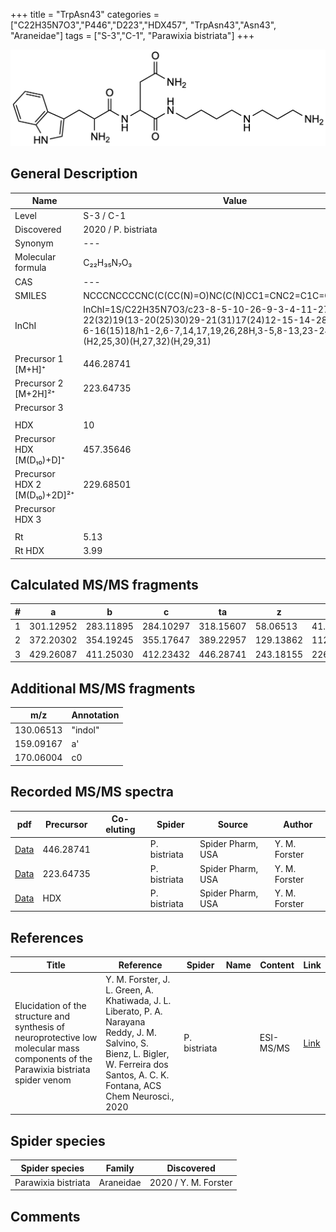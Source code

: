 +++
title = "TrpAsn43"
categories = ["C22H35N7O3","P446","D223","HDX457",
"TrpAsn43","Asn43",
"Araneidae"]
tags = ["S-3","C-1",
"Parawixia bistriata"]
+++

![](/img/TrpAsn43.png)

## General Description

| Name                       | Value              |
|----------------------------|--------------------|
| Level                      | S-3 / C-1          |
| Discovered                 | 2020 / P. bistriata |
| Synonym                    | ---                |
| Molecular formula          | C₂₂H₃₅N₇O₃                   |
| CAS                        | ---                |
| SMILES | NCCCNCCCCNC(C(CC(N)=O)NC(C(N)CC1=CNC2=C1C=CC=C2)=O)=O  |
| InChI  | InChI=1S/C22H35N7O3/c23-8-5-10-26-9-3-4-11-27-22(32)19(13-20(25)30)29-21(31)17(24)12-15-14-28-18-7-2-1-6-16(15)18/h1-2,6-7,14,17,19,26,28H,3-5,8-13,23-24H2,(H2,25,30)(H,27,32)(H,29,31)  |
|                            |                    |
| Precursor 1 [M+H]⁺       | 446.28741      |
| Precursor 2 [M+2H]²⁺        | 223.64735       |
| Precursor 3                |                    |
|                            |                    |
| HDX                        | 10                   |
| Precursor HDX   [M(D₁₀)+D]⁺   | 457.35646                   |
| Precursor HDX 2 [M(D₁₀)+2D]²⁺ | 229.68501                   |
| Precursor HDX 3            |                    |
|                            |                    |
| Rt                         | 5.13                   |
| Rt HDX                     | 3.99                   |

## Calculated MS/MS fragments

| # | a         | b         | c         | ta        | z         | y         | tz        |
|---|-----------|-----------|-----------|-----------|-----------|-----------|-----------|
| 1 | 301.12952 | 283.11895 | 284.10297 | 318.15607 | 58.06513 | 41.03858 | 75.09167 |
| 2 | 372.20302 | 354.19245 | 355.17647 | 389.22957 | 129.13862 | 112.11208 | 146.16517 |
| 3 | 429.26087 | 411.25030 | 412.23432 | 446.28741 | 243.18155 | 226.15500 | 260.20810 |

## Additional MS/MS fragments

| m/z | Annotation |
|-----|------------|
| 130.06513    | "indol"      |
| 159.09167    | a'           |
| 170.06004    | c0           |

## Recorded MS/MS spectra

| pdf                                             | Precursor | Co-eluting | Spider      | Source                       | Author        |
|-------------------------------------------------|-----------|------------|-------------|------------------------------|---------------|
| [Data](/pdf/P-bistriata/446_TrpAsn43_Pb.pdf) | 446.28741 |           | P. bistriata | Spider Pharm, USA | Y. M. Forster |
| [Data](/pdf/P-bistriata/446_TrpAsn43_Pb_2.pdf) | 223.64735 |           | P. bistriata | Spider Pharm, USA | Y. M. Forster |
| [Data](/pdf/P-bistriata/446_TrpAsn43_Pb_HDX.pdf) | HDX |           | P. bistriata | Spider Pharm, USA | Y. M. Forster |


## References

| Title | Reference | Spider | Name | Content | Link |
|-------|-----------|--------|------|---------|------|
| Elucidation of the structure and synthesis of neuroprotective low molecular mass components of the Parawixia bistriata spider venom      | Y. M. Forster, J. L. Green, A. Khatiwada, J. L. Liberato, P. A. Narayana Reddy, J. M. Salvino, S. Bienz, L. Bigler, W. Ferreira dos Santos, A. C. K. Fontana, ACS Chem Neurosci., 2020          | P. bistriata       |      | ESI-MS/MS        | [Link](https://pubs.acs.org/doi/10.1021/acschemneuro.0c00007)     |

## Spider species

| Spider species     | Family     | Discovered           |
|--------------------|------------|----------------------|
| Parawixia bistriata | Araneidae | 2020 / Y. M. Forster |


## Comments